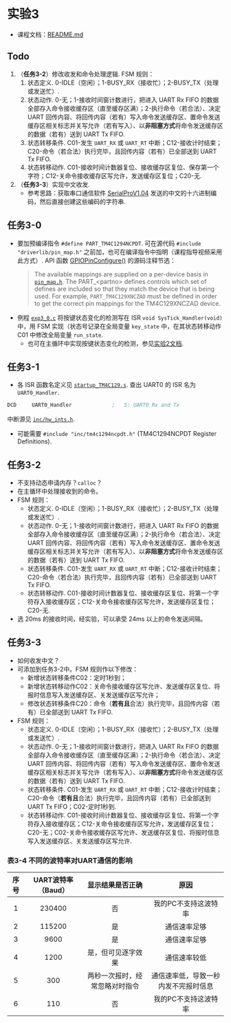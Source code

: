 # 实验3

- 课程文档：[README.md](../../README.md)

## Todo

1. （**任务3-2**）修改收发和命令处理逻辑. FSM 规则：
   1. 状态定义. 0-IDLE（空闲）；1-BUSY_RX（接收忙）；2-BUSY_TX（处理或发送忙）.
   2. 状态动作. 0-无；1-接收时间窗计数进行，把进入 UART Rx FIFO 的数据全部存入命令接收缓存区（直至缓存区满）；2-执行命令（若合法）、决定 UART 回传内容、将回传内容（若有）写入命令发送缓存区、置命令发送缓存区相关标志并关写允许（若有写入）、以**非阻塞方式**将命令发送缓存区的数据（若有）送到 UART Tx FIFO.
   3. 状态转移条件. C01-发生 `UART_RX` 或 `UART_RT` 中断；C12-接收计时结束；C20-命令（若合法）执行完毕，且回传内容（若有）已全部送到 UART Tx FIFO.
   4. 状态转移动作. C01-接收时间计数器复位、接收缓存区复位、保存第一个字符；C12-关命令接收缓存区写允许，发送缓存区复位；C20-无.
2. （**任务3-3**）实现中文收发.
   - 参考思路：获取串口通信软件 [SerialProV1.04](../../SerialProV1.04.exe) 发送的中文的十六进制编码，然后直接创建这些编码的字符串.

## 任务3-0

- 要加预编译指令 `#define PART_TM4C1294NCPDT`. 可在源代码 `#include "driverlib/pin_map.h"` 之前加，也可在编译指令中指明（课程指导视频采用此方式）. API 函数 [GPIOPinConfigure()](inc/hw_gpio.h) 的源码注释节选：
  > The available mappings are supplied on a per-device basis in [`pin_map.h`](driverlib/pin_map.h). The PART_\<partno> defines controls which set of defines are included so that they match the device that is being used. For example, `PART_TM4C129XNCZAD` must be defined in order to get the correct pin mappings for the TM4C129XNCZAD device.
- 例程 [`exp3_0.c`](exp3_0.c) 将按键状态变化的检测写在 ISR `void SysTick_Handler(void)` 中，用 FSM 实现（状态号记录在全局变量 `key_state` 中，在其状态转移动作 C01 中修改全局变量 `run_state`.
  - 也可在主循环中实现按键状态变化的检测，参见[实验2文档](../exp2/README.md).

## 任务3-1

- 各 ISR 函数名定义见 [`startup_TM4C129.s`](RTE/Device/TM4C1294NCPDT/startup_TM4C129.s). 查出 UART0 的 ISR 名为 `UART0_Handler`.

```asm
DCD     UART0_Handler             ;   5: UART0 Rx and Tx
```

中断源见 [`inc/hw_ints.h`](inc/hw_ints.h).

- 可能需要 `#include "inc/tm4c1294ncpdt.h"` (TM4C1294NCPDT Register Definitions).

## 任务3-2

- 不支持动态申请内存？`calloc`？
- 在主循环中处理接收到的命令。
- FSM 规则：
  - 状态定义. 0-IDLE（空闲）；1-BUSY_RX（接收忙）；2-BUSY_TX（处理或发送忙）.
  - 状态动作. 0-无；1-接收时间窗计数进行，把进入 UART Rx FIFO 的数据全部存入命令接收缓存区（直至缓存区满）；2-执行命令（若合法）、决定 UART 回传内容、将回传内容（若有）写入命令发送缓存区、置命令发送缓存区相关标志并关写允许（若有写入）、以**非阻塞方式**将命令发送缓存区的数据（若有）送到 UART Tx FIFO.
  - 状态转移条件. C01-发生 `UART_RX` 或 `UART_RT` 中断；C12-接收计时结束；C20-命令（若合法）执行完毕，且回传内容（若有）已全部送到 UART Tx FIFO.
  - 状态转移动作. C01-接收时间计数器复位、接收缓存区复位、将第一个字符存入接收缓存区；C12-关命令接收缓存区写允许，发送缓存区复位；C20-无.
- 选 20ms 的接收时间，经实验，可以承受 24ms 以上的命令发送间隔。

## 任务3-3

- 如何收发中文？
- 可添加到任务3-2中。FSM 规则作以下修改：
  - 新增状态转移条件C02：定时1秒到；
  - 新增状态转移动作C02：关命令接收缓存区写允许、发送缓存区复位、将报时信息写入发送缓存区、关发送缓存区写允许；
  - 修改状态转移条件C20：命令（**若有且**合法）执行完毕，且回传内容（若有）已全部送到 UART Tx FIFO.
- FSM 规则：
  - 状态定义. 0-IDLE（空闲）；1-BUSY_RX（接收忙）；2-BUSY_TX（处理或发送忙）.
  - 状态动作. 0-无；1-接收时间窗计数进行，把进入 UART Rx FIFO 的数据全部存入命令接收缓存区（直至缓存区满）；2-执行命令（若合法）、决定 UART 回传内容、将回传内容（若有）写入命令发送缓存区、置命令发送缓存区相关标志并关写允许（若有写入）、以**非阻塞方式**将命令发送缓存区的数据（若有）送到 UART Tx FIFO.
  - 状态转移条件. C01-发生 `UART_RX` 或 `UART_RT` 中断；C12-接收计时结束；C20-命令（**若有且**合法）执行完毕，且回传内容（若有）已全部送到 UART Tx FIFO；C02-定时1秒到.
  - 状态转移动作. C01-接收时间计数器复位、接收缓存区复位、将第一个字符存入接收缓存区；C12-关命令接收缓存区写允许，发送缓存区复位；C20-无；C02-关命令接收缓存区写允许、发送缓存区复位、将报时信息写入发送缓存区、关发送缓存区写允许.

### 表3-4 不同的波特率对UART通信的影响

| 序号 | UART波特率（Baud） | 显示结果是否正确 | 原因 |
|:-:|:-:|:-:|:-:|
| 1 | 230400 | 否 | 我的PC不支持这波特率 |
| 2 | 115200 | 是 | 通信速率足够 |
| 3 | 9600 | 是 | 通信速率足够 |
| 4 | 1200 | 是，但可见逐字效果 | 通信速率较低 |
| 5 | 300 | 两秒一次报时，经常忽略对时指令 | 通信速率低，导致一秒内发不完报时信息 |
| 6 | 110 | 否 | 我的PC不支持这波特率 |
